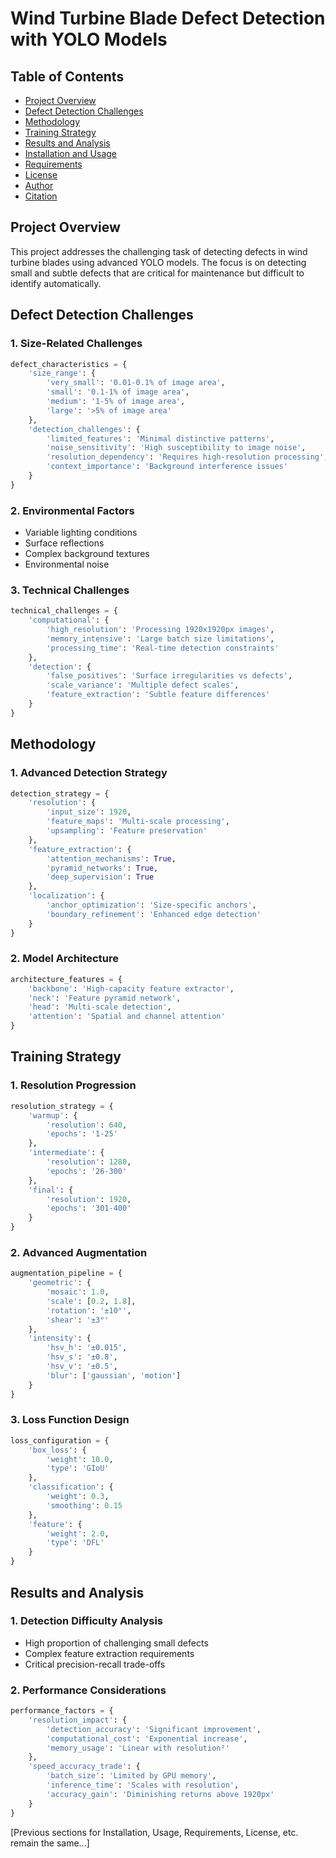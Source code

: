 # Wind Turbine Blade Defect Detection with YOLO Models

## Table of Contents
- [Project Overview](#project-overview)
- [Defect Detection Challenges](#defect-detection-challenges)
- [Methodology](#methodology)
- [Training Strategy](#training-strategy)
- [Results and Analysis](#results-and-analysis)
- [Installation and Usage](#installation-and-usage)
- [Requirements](#requirements)
- [License](#license)
- [Author](#author)
- [Citation](#citation)

## Project Overview
This project addresses the challenging task of detecting defects in wind turbine blades using advanced YOLO models. The focus is on detecting small and subtle defects that are critical for maintenance but difficult to identify automatically.

## Defect Detection Challenges

### 1. Size-Related Challenges
```python
defect_characteristics = {
    'size_range': {
        'very_small': '0.01-0.1% of image area',
        'small': '0.1-1% of image area',
        'medium': '1-5% of image area',
        'large': '>5% of image area'
    },
    'detection_challenges': {
        'limited_features': 'Minimal distinctive patterns',
        'noise_sensitivity': 'High susceptibility to image noise',
        'resolution_dependency': 'Requires high-resolution processing',
        'context_importance': 'Background interference issues'
    }
}
```

### 2. Environmental Factors
- Variable lighting conditions
- Surface reflections
- Complex background textures
- Environmental noise

### 3. Technical Challenges
```python
technical_challenges = {
    'computational': {
        'high_resolution': 'Processing 1920x1920px images',
        'memory_intensive': 'Large batch size limitations',
        'processing_time': 'Real-time detection constraints'
    },
    'detection': {
        'false_positives': 'Surface irregularities vs defects',
        'scale_variance': 'Multiple defect scales',
        'feature_extraction': 'Subtle feature differences'
    }
}
```

## Methodology

### 1. Advanced Detection Strategy
```python
detection_strategy = {
    'resolution': {
        'input_size': 1920,
        'feature_maps': 'Multi-scale processing',
        'upsampling': 'Feature preservation'
    },
    'feature_extraction': {
        'attention_mechanisms': True,
        'pyramid_networks': True,
        'deep_supervision': True
    },
    'localization': {
        'anchor_optimization': 'Size-specific anchors',
        'boundary_refinement': 'Enhanced edge detection'
    }
}
```

### 2. Model Architecture
```python
architecture_features = {
    'backbone': 'High-capacity feature extractor',
    'neck': 'Feature pyramid network',
    'head': 'Multi-scale detection',
    'attention': 'Spatial and channel attention'
}
```

## Training Strategy

### 1. Resolution Progression
```python
resolution_strategy = {
    'warmup': {
        'resolution': 640,
        'epochs': '1-25'
    },
    'intermediate': {
        'resolution': 1280,
        'epochs': '26-300'
    },
    'final': {
        'resolution': 1920,
        'epochs': '301-400'
    }
}
```

### 2. Advanced Augmentation
```python
augmentation_pipeline = {
    'geometric': {
        'mosaic': 1.0,
        'scale': [0.2, 1.8],
        'rotation': '±10°',
        'shear': '±3°'
    },
    'intensity': {
        'hsv_h': '±0.015',
        'hsv_s': '±0.8',
        'hsv_v': '±0.5',
        'blur': ['gaussian', 'motion']
    }
}
```

### 3. Loss Function Design
```python
loss_configuration = {
    'box_loss': {
        'weight': 10.0,
        'type': 'GIoU'
    },
    'classification': {
        'weight': 0.3,
        'smoothing': 0.15
    },
    'feature': {
        'weight': 2.0,
        'type': 'DFL'
    }
}
```

## Results and Analysis

### 1. Detection Difficulty Analysis
- High proportion of challenging small defects
- Complex feature extraction requirements
- Critical precision-recall trade-offs

### 2. Performance Considerations
```python
performance_factors = {
    'resolution_impact': {
        'detection_accuracy': 'Significant improvement',
        'computational_cost': 'Exponential increase',
        'memory_usage': 'Linear with resolution²'
    },
    'speed_accuracy_trade': {
        'batch_size': 'Limited by GPU memory',
        'inference_time': 'Scales with resolution',
        'accuracy_gain': 'Diminishing returns above 1920px'
    }
}
```

[Previous sections for Installation, Usage, Requirements, License, etc. remain the same...]
